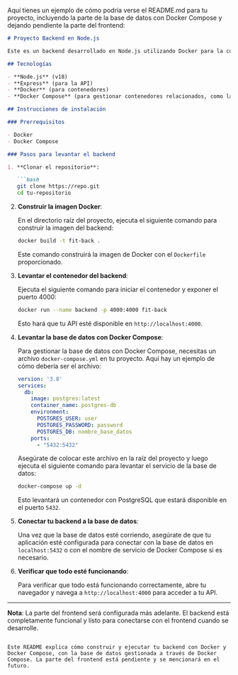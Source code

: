 Aquí tienes un ejemplo de cómo podría verse el README.md para tu proyecto, incluyendo la parte de la base de datos con Docker Compose y dejando pendiente la parte del frontend:

```markdown
# Proyecto Backend en Node.js

Este es un backend desarrollado en Node.js utilizando Docker para la contenedorización y Docker Compose para gestionar la base de datos. 

## Tecnologías

- **Node.js** (v18)
- **Express** (para la API)
- **Docker** (para contenedores)
- **Docker Compose** (para gestionar contenedores relacionados, como la base de datos)

## Instrucciones de instalación

### Prerrequisitos

- Docker
- Docker Compose

### Pasos para levantar el backend

1. **Clonar el repositorio**:

   ```bash
   git clone https://repo.git
   cd tu-repositorio
   ```

2. **Construir la imagen Docker**:

   En el directorio raíz del proyecto, ejecuta el siguiente comando para construir la imagen del backend:

   ```bash
   docker build -t fit-back .
   ```

   Este comando construirá la imagen de Docker con el `Dockerfile` proporcionado.

3. **Levantar el contenedor del backend**:

   Ejecuta el siguiente comando para iniciar el contenedor y exponer el puerto 4000:

   ```bash
   docker run --name backend -p 4000:4000 fit-back
   ```

   Esto hará que tu API esté disponible en `http://localhost:4000`.

4. **Levantar la base de datos con Docker Compose**:

   Para gestionar la base de datos con Docker Compose, necesitas un archivo `docker-compose.yml` en tu proyecto. Aquí hay un ejemplo de cómo debería ser el archivo:

   ```yaml
   version: '3.8'
   services:
     db:
       image: postgres:latest
       container_name: postgres-db
       environment:
         POSTGRES_USER: user
         POSTGRES_PASSWORD: password
         POSTGRES_DB: nombre_base_datos
       ports:
         - "5432:5432"
   ```

   Asegúrate de colocar este archivo en la raíz del proyecto y luego ejecuta el siguiente comando para levantar el servicio de la base de datos:

   ```bash
   docker-compose up -d
   ```

   Esto levantará un contenedor con PostgreSQL que estará disponible en el puerto `5432`.

5. **Conectar tu backend a la base de datos**:

   Una vez que la base de datos esté corriendo, asegúrate de que tu aplicación esté configurada para conectar con la base de datos en `localhost:5432` o con el nombre de servicio de Docker Compose si es necesario.

6. **Verificar que todo esté funcionando**:

   Para verificar que todo está funcionando correctamente, abre tu navegador y navega a `http://localhost:4000` para acceder a tu API.

---

**Nota**: La parte del frontend será configurada más adelante. El backend está completamente funcional y listo para conectarse con el frontend cuando se desarrolle.
```

Este README explica cómo construir y ejecutar tu backend con Docker y Docker Compose, con la base de datos gestionada a través de Docker Compose. La parte del frontend está pendiente y se mencionará en el futuro.
